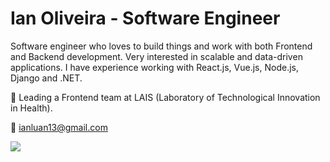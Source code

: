 # Ian Oliveira - Software Engineer

Software engineer who loves to build things and work with both Frontend and Backend development. Very interested in scalable and data-driven applications. I have experience working with React.js, Vue.js, Node.js, Django and .NET.


🏢 Leading a Frontend team at LAIS (Laboratory of Technological Innovation in Health).

📧 ianluan13@gmail.com

 
[<img src="https://img.shields.io/badge/linkedin-%230077B5.svg?&style=for-the-badge&logo=linkedin&logoColor=white" />](https://www.linkedin.com/in/ianluan/)
